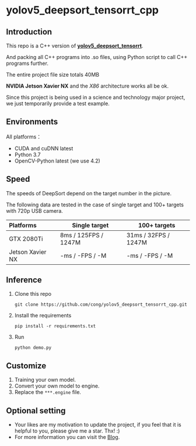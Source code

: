 # yolov5_deepsort_tensorrt_cpp

## Introduction

This repo is a C++ version of **[yolov5_deepsort_tensorrt](https://github.com/cong/yolov5_deepsort_tensorrt)**. 

And packing all C++ programs into .so files, using Python script to call C++ programs further.

The entire project file size totals 40MB

**NVIDIA Jetson Xavier NX**  and the *X86* architecture works all be ok. 

Since this project is being used in a science and technology major project, we just temporarily provide a test example.

## Environments

All platforms：
- CUDA and cuDNN latest
- Python 3.7
- OpenCV-Python latest (we use 4.2)


## Speed

The speeds of DeepSort depend on the target number in the picture.

The following data are tested in the case of single target and 100+ targets with 720p USB camera.


| Platforms         | Single target         | 100+ targets           |
| :---------------- | --------------------- | ---------------------- |
| GTX 2080Ti        | 8ms / 125FPS / 1247M  | 31ms /  32FPS / 1247M  |
| Jetson Xavier NX  | -ms / -FPS / -M  | -ms /  -FPS / -M  |

## Inference

1. Clone this repo

   ```shell
   git clone https://github.com/cong/yolov5_deepsort_tensorrt_cpp.git
   ```

2. Install the requirements

   ```shell
   pip install -r requirements.txt
   ```
   
3. Run

   ```
   python demo.py
   ```

## Customize

1. Training your own model.
2. Convert your own model to engine.
3. Replace the `***.engine` file.

## Optional setting

- Your likes are my motivation to update the project, if you feel that it is helpful to you, please give me a star. Thx!  :)
- For more information you can visit the [Blog](http://wangcong.net).
